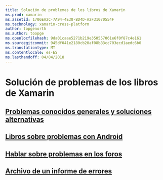 ```yaml
---
title: Solución de problemas de los libros de Xamarin
ms.prod: xamarin
ms.assetid: 1706EA2C-7A94-4E30-BD4D-A2F31070554F
ms.technology: xamarin-cross-platform
author: topgenorth
ms.author: toopge
ms.openlocfilehash: 9da01caae5271b219e350557061e6f0f87c4e161
ms.sourcegitcommit: 945df041e2180cb20af08b83cc703ecd1aedc6b0
ms.translationtype: MT
ms.contentlocale: es-ES
ms.lasthandoff: 04/04/2018
---
```

# <a name="troubleshooting-xamarin-workbooks"></a>Solución de problemas de los libros de Xamarin

## <a name="general-known-issues--workaroundsgeneralmd"></a>[Problemas conocidos generales y soluciones alternativas](general.md)

## <a name="issues-with-android-workbooksandroidmd"></a>[Libros sobre problemas con Android](android.md)

## <a name="discuss-issues-on-the-forumsforums"></a>[Hablar sobre problemas en los foros][forums]

## <a name="file-a-bug-reporttoolsworkbooksinstallmdreporting-bugs"></a>[Archivo de un informe de errores](~/tools/workbooks/install.md#reporting-bugs)

[forums]: https://forums.xamarin.com/categories/inspector